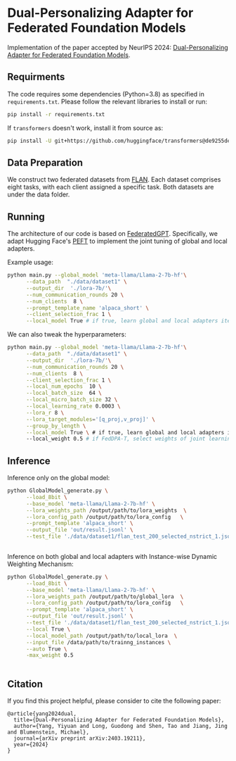 # Dual-Personalizing Adapter for Federated Foundation Models

Implementation of the paper accepted by NeurIPS 2024: [Dual-Personalizing Adapter for Federated Foundation Models](https://arxiv.org/abs/2403.19211).

## Requirments
The code requires some dependencies (Python=3.8)  as specified in `requirements.txt`. Please follow the relevant libraries to install or run:
```bash
pip install -r requirements.txt
```
If `transformers` doesn't work, install it from source as:
```bash
pip install -U git+https://github.com/huggingface/transformers@de9255de27abfcae4a1f816b904915f0b1e23cd9
```

## Data Preparation
We construct two federated datasets from [FLAN](https://github.com/google-research/FLAN). Each dataset comprises eight tasks, with each client assigned a specific task. Both datasets are under the data folder.
  
## Running
The architecture of our code is based on [FederatedGPT](https://github.com/JayZhang42/FederatedGPT-Shepherd). Specifically, we adapt Hugging Face's [PEFT](https://github.com/huggingface/peft) to implement the joint tuning of global and local adapters. 

Example usage:
```bash
python main.py --global_model 'meta-llama/Llama-2-7b-hf'\
      --data_path  "./data/dataset1" \
      --output_dir  './lora-7b/'\
      --num_communication_rounds 20 \
      --num_clients  8 \
      --prompt_template_name 'alpaca_short' \
      --client_selection_frac 1 \
      --local_model True # if true, learn global and local adapters iteratively (FedDPA-T)
```

We can also tweak the hyperparameters:
```bash
python main.py --global_model 'meta-llama/Llama-2-7b-hf'\
      --data_path  "./data/dataset1" \
      --output_dir  './lora-7b/'\
      --num_communication_rounds 20 \
      --num_clients  8 \
      --client_selection_frac 1 \
      --local_num_epochs  10 \
      --local_batch_size  64 \
      --local_micro_batch_size 32 \
      --local_learning_rate 0.0003 \
      --lora_r 8 \
      --lora_target_modules='[q_proj,v_proj]' \
      --group_by_length \
      --local_model True \ # if true, learn global and local adapters iteratively (FedDPA-T)
      --local_weight 0.5 # if FedDPA-T, select weights of joint learning of global and local adapters
```

## Inference 

Inference only on the global model: 

```bash
python GlobalModel_generate.py \
      --load_8bit \
      --base_model 'meta-llama/Llama-2-7b-hf' \
      --lora_weights_path /output/path/to/lora_weights  \
      --lora_config_path /output/path/to/lora_config   \
      --prompt_template 'alpaca_short' \
      --output_file 'out/result.jsonl' \
      --test_file './data/dataset1/flan_test_200_selected_nstrict_1.jsonl'
      
```

Inference on both global and local adapters with Instance-wise Dynamic Weighting Mechanism: 

```bash
python GlobalModel_generate.py \
      --load_8bit \
      --base_model 'meta-llama/Llama-2-7b-hf' \
      --lora_weights_path /output/path/to/global_lora  \
      --lora_config_path /output/path/to/lora_config   \
      --prompt_template 'alpaca_short' \
      --output_file 'out/result.jsonl' \
      --test_file './data/dataset1/flan_test_200_selected_nstrict_1.jsonl' \
      --local True \
      --local_model_path /output/path/to/local_lora  \
      --input_file /data/path/to/trainng_instances \
      --auto True \
      -max_weight 0.5
      
```


## Citation
If you find this project helpful, please consider to cite the following paper:
```
@article{yang2024dual,
  title={Dual-Personalizing Adapter for Federated Foundation Models},
  author={Yang, Yiyuan and Long, Guodong and Shen, Tao and Jiang, Jing and Blumenstein, Michael},
  journal={arXiv preprint arXiv:2403.19211},
  year={2024}
}
```
